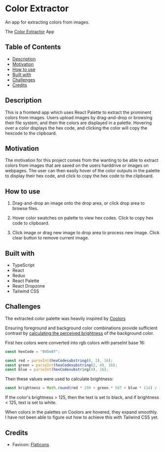 # Color Extractor

An app for extracting colors from images.

The [Color Extractor](https://mdesanker.github.io/color-extract) App

## Table of Contents

- [Description](#Description)
- [Motivation](#Motivation)
- [How to use](#How-to-use)
- [Built with](#Built-with)
- [Challenges](#Challenges)
- [Credits](#Credits)

## Description

This is a frontend app which uses React Palette to extract the prominent colors from images. Users upload images by drag-and-drop or browsing their file system, and then the colors are displayed in a palette. Hovering over a color displays the hex code, and clicking the color will copy the hexcode to the clipboard.

## Motivation

The motivation for this project comes from the wanting to be able to extract colors from images that are saved on the users harddrive or images on webpages. The user can then easily hover of the color outputs in the palette to display their hex code, and click to copy the hex code to the clipboard.

## How to use

1. Drag-and-drop an image onto the drop area, or click drop area to browse files.

2. Hover color swatches on palette to view hex codes. Click to copy hex code to clipboard.

3. Click image or drag new image to drop area to process new image. Click clear button to remove current image.

## Built with

- TypeScript
- React
- Redux
- React Palette
- React Dropzone
- Tailwind CSS

## Challenges

The extracted color palette was heavily inspired by [Coolors](https://coolors.co/palettes/trending)

Ensuring foreground and background color combinations provide sufficient contrast by [calculating the perceived brightness](https://www.nbdtech.com/Blog/archive/2008/04/27/Calculating-the-Perceived-Brightness-of-a-Color.aspx) of the background color.

First hex colors were converted into rgb colors with parseInt base 16:

```js
const hexCode = "045e8f";

const red = parseInt(hexCodesubstring(0, 2), 16);
const green = parseInt(hexCodesubstring(2, 4), 16);
const blue = parseInt(hexCodesubstring(4), 16);
```

Then these values were used to calculate brightness:

```js
const brightness = Math.round(red * 299 + green * 587 + blue * 114) / 1000);
```

If the color's brightness > 125, then the text is set to black, and if brightness < 125, text is set to white.

When colors in the palettes on Coolors are hovered, they expand smoothly. I have not been able to figure out how to achieve this with Tailwind CSS yet.

## Credits

- Favicon: [Flaticons](https://www.flaticon.com/free-icon/color-palette_3214398?term=color&page=1&position=27&page=1&position=27&related_id=3214398&origin=search)
